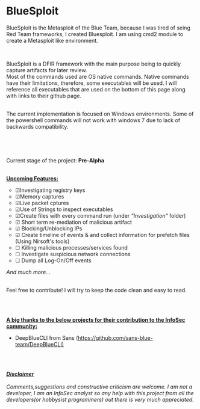 # BlueSploit

<p>BlueSploit is the Metasploit of the Blue Team, because I was tired of seing Red Team frameworks, I created Bluesploit. I am using cmd2 module to create a Metasploit like environment.</p><br>

BlueSploit is a DFIR framework with the main purpose being to quickly capture artifacts for later review. <br> 
Most of the commands used are OS native commands. Native commands have their limitations, therefore, some executables will be used. I will reference all executables that are used on the bottom of this page along with links to their github page.<br>
<br>

The current implementation is focused on Windows environments. Some of the powershell commands will not work with windows 7 due to lack of backwards compatibility.<br> 

<p><img src="https://github.com/tsale/BlueSploit/blob/master/PNGs/Bluesploit_menu.jpg" alt="" /></p>
<br>
<p><img src="https://github.com/tsale/BlueSploit/blob/master/PNGs/netstat_listening.PNG" alt="" /></p>

Current stage of the project: <b>Pre-Alpha</b> 
<br> <br> 

<p><span style="text-decoration: underline;"><strong>Upcoming Features:</strong></span></p>
<ul style="list-style-type: circle;">

<li>&#9745;Investigating registry keys</li>
<li>&#9745;Memory captures</li>
<li>&#9745;Live packet cptures</li>
<li>&#9745;Use of Strings to inspect executables</li>
<li>&#9745;Create files with every command run (under <i>"Investigation"</i> folder)</li>
<li>&#9745; Short term re-mediation of malicious artifact</li>
<li>&#9745; Blocking/Unblocking IPs</li>
<li>&#9745; Create timeline of events & and collect information for prefetch files (Using Nirsoft's tools)</li>
<li>&#9744; Killing malicious processes/services found</li>
<li>&#9744; Investigate suspicious network connections</li>
<li>&#9744; Dump all Log-On/Off events</li>

</ul>
<em>And much more...</em><br><br>

<p>Feel free to contribute! I will try to keep the code clean and easy to read.</p>
<br> <br> 

<p><strong><span style="text-decoration: underline;">A big thanks to the below projects for their contribution to the InfoSec community:</span></strong></p>
<ul>
<li>DeepBlueCLI from Sans (<a href="https://github.com/sans-blue-team/DeepBlueCLI">https://github.com/sans-blue-team/DeepBlueCLI)</a></li>
</ul>
<br><br>


<p><b><u><i>Disclaimer</i></u></b> 
 <br><br>
<i>Comments,suggestions and constructive criticism are welcome. I am not a developer, I am an InfoSec analyst so any help with this project from all the developers(or hobbysist programmers) out there is very much appreciated.</i></p>
